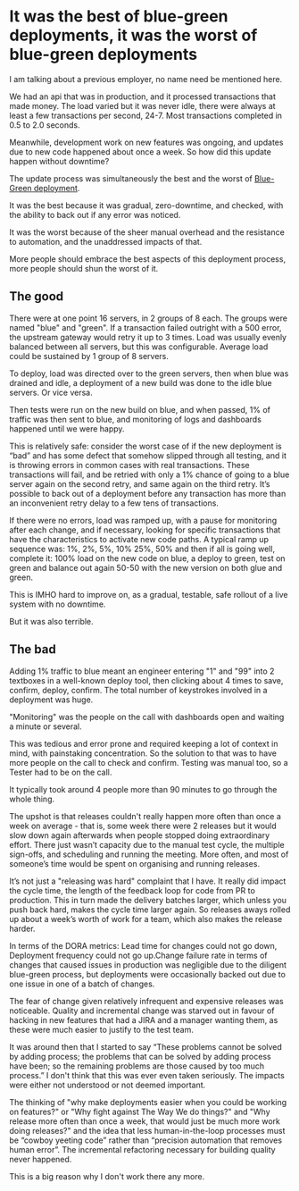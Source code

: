 
# It was the best of blue-green deployments, it was the worst of blue-green deployments

I am talking about a previous employer, no name need be mentioned here.

We had an api that was in production, and it processed transactions that made money. The load varied but it was never idle, there were always at least a few transactions per second, 24-7. Most transactions completed in 0.5 to 2.0 seconds. 

Meanwhile, development work on new features was ongoing, and updates due to new code happened about once a week. So how did this update happen without downtime?
 
The update process was simultaneously the best and the worst of [Blue-Green deployment](https://martinfowler.com/bliki/BlueGreenDeployment.html).

It was the best because it was gradual, zero-downtime, and checked, with the ability to back out if any error was noticed.

It was the worst because of the sheer manual overhead and the resistance to automation, and the unaddressed impacts of that.

More people should embrace the best aspects of this deployment process, more people should shun the worst of it.

## The good

There were at one point 16 servers, in 2 groups of 8 each. The groups were named "blue" and "green". If a transaction failed outright with a 500 error, the upstream gateway would retry it up to 3 times. Load was usually evenly balanced between all servers, but this was configurable. Average load could be sustained by 1 group of 8 servers.

To deploy, load was directed over to the green servers, then when blue was drained and idle, a deployment of a new build was done to the idle blue servers. Or vice versa.

Then tests were run on the new build on blue, and when passed, 1% of traffic was then sent to blue, and monitoring of logs and dashboards happened until we were happy. 

This is relatively safe: consider the worst case of if the new deployment is “bad” and has some defect that somehow slipped through all testing, and it is throwing errors in common cases with real transactions. These transactions will fail, and be retried with only a 1% chance of going to a blue server again on the second retry, and same again on the third retry. It’s possible to back out of a deployment before any transaction has more than an inconvenient retry  delay to a few tens of transactions.

If there were no errors, load was ramped up, with a pause for monitoring after each change, and if necessary, looking for specific transactions that have the characteristics to activate new code paths. A typical ramp up sequence was: 1%, 2%, 5%, 10% 25%, 50%  and then if all is going well, complete it: 100% load on the new code on blue, a deploy to green, test on green and balance out again 50-50 with the new version on both glue and green.

This is IMHO hard to improve on, as a gradual, testable, safe rollout of a live system with no downtime.

But it was also terrible.

## The bad

Adding 1% traffic to blue meant an engineer entering "1" and "99" into 2 textboxes in a well-known deploy tool, then clicking about 4 times to save, confirm, deploy, confirm. The total number of keystrokes involved in a deployment was huge. 

"Monitoring" was the people on the call with dashboards open and waiting a minute or several.

This was tedious and error prone and required keeping a lot of context in mind, with painstaking concentration. So the solution to that was to have more people on the call to check and confirm. Testing was manual too, so a Tester had to be on the call. 

It typically took around 4 people more than 90 minutes to go through the whole thing.

The upshot is that releases couldn't really happen more often than once a week on average - that is, some week there were 2 releases but it would slow down again afterwards when people stopped doing extraordinary effort. There just wasn’t capacity due to the manual test cycle, the multiple sign-offs, and scheduling and running the meeting. More often, and most of someone’s time would be spent on organising and running releases. 

It’s not just a "releasing was hard" complaint that I have. It really did impact the cycle time, the length of the feedback loop for code from PR to production. This in turn made the delivery batches larger, which unless you push back hard, makes the cycle time larger again. So releases aways rolled up about a week’s worth of work for a team, which also makes the release harder. 

In terms of the DORA metrics: Lead time for changes could not go down, Deployment frequency could not go up.Change failure rate in terms of changes that caused issues in production was negligible due to the diligent blue-green process, but deployments were occasionally backed out due to one issue in one of a batch of changes.

The fear of change given relatively infrequent and expensive releases was noticeable. Quality and incremental change was starved out in favour of hacking in new features that had a JIRA and a manager wanting them, as these were much easier to justify to the test team. 

It was around then that I started to say “These problems cannot be solved by adding process; the problems that can be solved by adding process have been; so the remaining problems are those caused by too much process.” I don't think that this was ever even taken seriously. The impacts were either not understood or not deemed important.

The thinking of "why make deployments easier when you could be working on features?" or "Why fight against The Way We do things?" and "Why release more often than once a week, that would just be much more work doing releases?" and the idea that less human-in-the-loop processes must be “cowboy yeeting code” rather than “precision automation that removes human error”. The incremental refactoring necessary for building quality never happened.

This is a big reason why I don't work there any more. 

